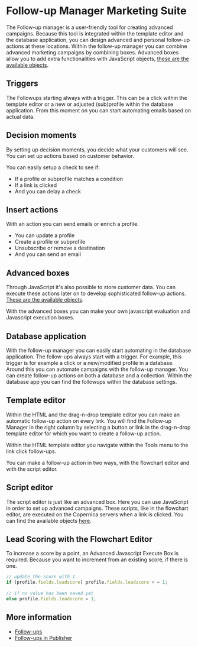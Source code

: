 # Follow-up Manager Marketing Suite
The Follow-up manager is a user-friendly tool for creating advanced campaigns. Because this tool is integrated within the template editor and the database application, you can design advanced and personal follow-up actions at these locations.
Within the follow-up manager you can combine advanced marketing campaigns by combining boxes. Advanced boxes allow you to add extra functionalities with JavaScript objects, [these are the available objects](./followups-scripting).

## Triggers
The Followups starting always with a trigger. This can be a click within the template editor or a new or adjusted (sub)profile within the database application. From this moment on you can start automating emails based on actual data.

## Decision moments
By setting up decision moments, you decide what your customers will see. You can set up actions based on customer behavior.

You can easily setup a check to see if:
- If a profile or subprofile matches a condition
- If a link is clicked
- And you can delay a check

## Insert actions
With an action you can send emails or enrich a profile.

- You can update a profile
- Create a profile or subprofile
- Unsubscribe or remove a destination
- And you can send an email

## Advanced boxes
Through JavaScript it's also possible to store customer data. You can execute these actions later on to develop sophisticated follow-up actions. [These are the available objects](./followups-scripting).

With the advanced boxes you can make your own javascript evaluation and Javascript execution boxes.
 

## Database application
With the follow-up manager you can easily start automating in the database application. The follow-ups always start with a trigger. For example, this trigger is for example a click or a new/modified profile in a database. Around this you can automate campaigns with the follow-up manager. You can create follow-up actions on both a database and a collection.
Within the database app you can find the followups within the database settings.
 
## Template editor
Within the HTML and the drag-n-drop template editor you can make an automatic follow-up action on every link.
You will find the Follow-up Manager in the right column by selecting a button or link in the drag-n-drop template editor for which you want to create a follow-up action.

Within the HTML template editor you navigate within the Tools menu to the link click follow-ups.
 
You can make a follow-up action in two ways, with the flowchart editor and with the script editor.
 
## Script editor
The script editor is just like an advanced box. Here you can use JavaScript in order to set up advanced campaigns. These scripts, like in the flowchart editor, are executed on the Copernica servers when a link is clicked. You can find the available objects [here](./followups-scripting).
 
## Lead Scoring with the Flowchart Editor 
To increase a score by a point, an Advanced Javascript Execute Box is required. Because you want to increment from an existing score, if there is one.
 
```Javascript
// update the score with 1
if (profile.fields.leadscore) profile.fields.leadscore + = 1;
 
// if no value has been saved yet
else profile.fields.leadscore = 1;
```

## More information
- [Follow-ups](./followups)
- [Follow-ups in Publisher](./follow-up-manager-publisher)



